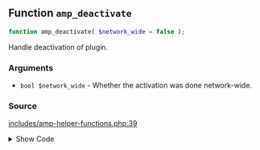 ## Function `amp_deactivate`

```php
function amp_deactivate( $network_wide = false );
```

Handle deactivation of plugin.

### Arguments

* `bool $network_wide` - Whether the activation was done network-wide.

### Source

[includes/amp-helper-functions.php:39](https://github.com/ampproject/amp-wp/blob/develop/includes/amp-helper-functions.php#L39-L51)

<details>
<summary>Show Code</summary>

```php
function amp_deactivate( $network_wide = false ) {
	AmpWpPluginFactory::create()->deactivate( $network_wide );
	// We need to manually remove the amp endpoint.
	global $wp_rewrite;
	foreach ( $wp_rewrite->endpoints as $index => $endpoint ) {
		if ( amp_get_slug() === $endpoint[1] ) {
			unset( $wp_rewrite->endpoints[ $index ] );
			break;
		}
	}

	flush_rewrite_rules( false );
}
```

</details>
